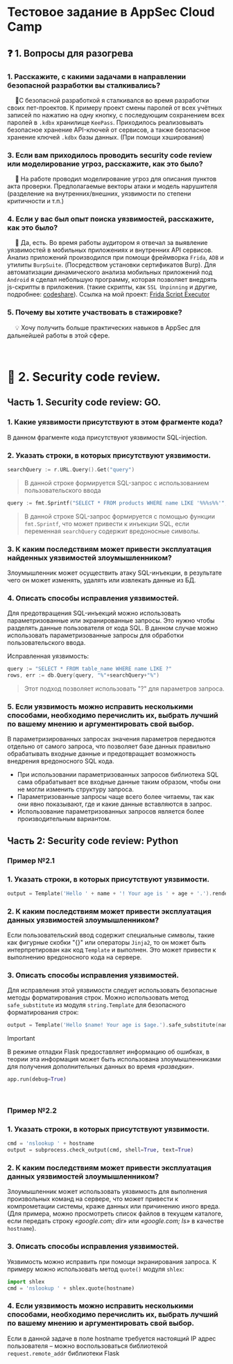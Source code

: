 # Тестовое задание в AppSec Cloud Camp

## :question: 1. Вопросы для разогрева
### 1. Расскажите, с какими задачами в направлении безопасной разработки вы сталкивались?
&emsp; :key:С безопасной разработкой я сталкивался во время разработки своих пет-проектов. К примеру проект смены паролей от всех учётных записей по нажатию на одну кнопку, с последующим сохранением всех паролей в `.kdbx` хранилище `KeePass`. Приходилось реализовывать безопасное хранение API-ключей от сервисов, а также безопасное хранение ключей `.kdbx` базы данных. (При помощи хэширования)

### 3. Если вам приходилось проводить security code review или моделирование угроз, расскажите, как это было?
&emsp; :page_facing_up: На работе проводил моделирование угроз для описания пунктов акта проверки. 
Предполагаемые векторы атаки и модель нарушителя (разделение на внутренних/внешних, уязвимости по степени критичности и т.п.)

### 4. Если у вас был опыт поиска уязвимостей, расскажите, как это было?
&emsp; :iphone: Да, есть. Во время работы аудитором я отвечал за выявление уязвимостей в мобильных приложениях и внутренних API сервисов. 
Анализ приложений производился при помощи фреймворка `Frida`, `ADB` и утилиты `BurpSuite`. (Посредством установки сертификатов Burp).
Для автоматизации динамического анализа мобильных приложений под `Android` я сделал небольшую программу, которая позволяет внедрять js-скрипты в приложения. 
(такие скрипты, как `SSL Unpinning` и другие, подробнее: [codeshare](https://codeshare.frida.re/)). Ссылка на мой проект: [Frida Script Executor](https://github.com/ILYXAAA/frida_script_executor)

### 5. Почему вы хотите участвовать в стажировке?
&emsp; :bulb: Хочу получить больше практических навыков в AppSec для дальнейшей работы в этой сфере.

&emsp;
&emsp;

# :eyes: 2. Security code review.
## Часть 1. Security code review: GO.
### 1. Какие уязвимости присутствуют в этом фрагменте кода?
В данном фрагменте кода присутствуют уязвимости SQL-injection.

### 2. Указать строки, в которых присутствуют уязвимости.
```Go
searchQuery := r.URL.Query().Get("query")
```
> В данной строке формируется SQL-запрос с использованием пользовательского ввода

```Go
query := fmt.Sprintf("SELECT * FROM products WHERE name LIKE '%%%s%%'", searchQuery)
```
> В данной строке SQL-запрос формируется с помощью функции `fmt.Sprintf`, что может привести к инъекции SQL, если переменная `searchQuery` содержит вредоносные символы.

### 3. К каким последствиям может привести эксплуатация найденных уязвимостей злоумышленником?
Злоумышленник может осуществить атаку SQL-инъекции, в результате чего он может изменять, удалять или извлекать данные из БД. 

### 4. Описать способы исправления уязвимостей.
Для предотвращения SQL-инъекций можно использовать параметризованные или экранированные запросы. Это нужно чтобы разделять данные пользователя от кода SQL. В данном случае можно использовать параметризованные запросы для обработки пользовательского ввода.

Исправленная уязвимость:

```Go
query := "SELECT * FROM table_name WHERE name LIKE ?"
rows, err := db.Query(query, "%"+searchQuery+"%")
```

> Этот подход позволяет использовать "?" для параметров запроса. 

### 5. Если уязвимость можно исправить несколькими способами, необходимо перечислить их, выбрать лучший по вашему мнению и аргументировать свой выбор.
В параметризированных запросах значения параметров передаются отдельно от самого запроса, что позволяет базе данных правильно обрабатывать входные данные и предотвращает возможность внедрения вредоносного SQL кода.
* При использовании параметризованных запросов библиотека SQL сама обрабатывает все входные данные таким образом, чтобы они не могли изменить структуру запроса.
* Параметризованные запросы чаще всего более читаемы, так как они явно показывают, где и какие данные вставляются в запрос.
* Использование параметризованных запросов является более производительным вариантом.
&emsp;
&emsp;

## Часть 2: Security code review: Python
### Пример №2.1
### 1. Указать строки, в которых присутствуют уязвимости.
```Go
output = Template('Hello ' + name + '! Your age is ' + age + '.').render()
```

### 2. К каким последствиям может привести эксплуатация данных уязвимостей злоумышленником?
Если пользовательский ввод содержит специальные символы, такие как фигурные скобки "{}" или операторы `Jinja2`, то он может быть интерпретирован как код `Template` и выполнен. Это может привести к выполнению вредоносного кода на сервере.

### 3. Описать способы исправления уязвимостей.
Для исправления этой уязвимости следует использовать безопасные методы форматирования строк. Можно использовать метод `safe_substitute` из модуля `string.Template` для безопасного форматирования строк:
```Go
output = Template('Hello $name! Your age is $age.').safe_substitute(name=name, age=age)
```

> [!IMPORTANT]
> В режиме отладки Flask предоставляет информацию об ошибках, в теории эта информация может быть использована
> злоумышленниками для получения дополнительных данных во время _«разведки»_.
```python
app.run(debug=True)
```

&emsp;

### Пример №2.2
### 1. Указать строки, в которых присутствуют уязвимости.
```python
cmd = 'nslookup ' + hostname
output = subprocess.check_output(cmd, shell=True, text=True)
```

### 2. К каким последствиям может привести эксплуатация данных уязвимостей злоумышленником?
Злоумышленник может использовать уязвимость для выполнения произвольных команд на сервере, что может привести к компрометации системы, краже данных или причинению иного вреда. (Для примера, можно просмотреть список файлов в текущем каталоге, если передать строку _«google.com; dir»_ или _«google.com; ls»_ в качестве `hostname`).

### 3. Описать способы исправления уязвимостей.
Уязвимость можно исправить при помощи экранирования запроса. К примеру можно использовать метод `quote()` модуля `shlex`:
```python
import shlex
cmd = 'nslookup ' + shlex.quote(hostname)
```

### 4. Если уязвимость можно исправить несколькими способами, необходимо перечислить их, выбрать лучший по вашему мнению и аргументировать свой выбор.
Если в данной задаче в поле hostname требуется настоящий IP адрес пользователя – можно воспользоваться библиотекой `request.remote_addr` библиотеки Flask

